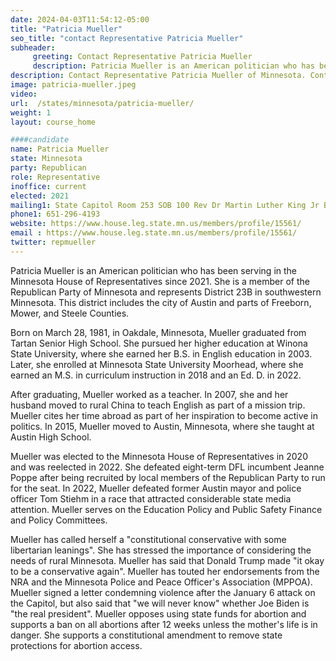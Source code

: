 ```yaml
---
date: 2024-04-03T11:54:12-05:00
title: "Patricia Mueller"
seo_title: "contact Representative Patricia Mueller"
subheader:
     greeting: Contact Representative Patricia Mueller
     description: Patricia Mueller is an American politician who has been serving in the Minnesota House of Representatives since 2021. She is a member of the Republican Party of Minnesota and represents District 23B in southwestern Minnesota.
description: Contact Representative Patricia Mueller of Minnesota. Contact information for Patricia Mueller includes email address, phone number, and mailing address.
image: patricia-mueller.jpeg
video:
url:  /states/minnesota/patricia-mueller/
weight: 1
layout: course_home

####candidate
name: Patricia Mueller
state: Minnesota
party: Republican
role: Representative
inoffice: current
elected: 2021
mailing1: State Capitol Room 253 SOB 100 Rev Dr Martin Luther King Jr Blvd St. Paul, MN 55155-1298
phone1: 651-296-4193
website: https://www.house.leg.state.mn.us/members/profile/15561/
email : https://www.house.leg.state.mn.us/members/profile/15561/
twitter: repmueller
---
```


Patricia Mueller is an American politician who has been serving in the Minnesota House of Representatives since 2021. She is a member of the Republican Party of Minnesota and represents District 23B in southwestern Minnesota. This district includes the city of Austin and parts of Freeborn, Mower, and Steele Counties.

Born on March 28, 1981, in Oakdale, Minnesota, Mueller graduated from Tartan Senior High School. She pursued her higher education at Winona State University, where she earned her B.S. in English education in 2003. Later, she enrolled at Minnesota State University Moorhead, where she earned an M.S. in curriculum instruction in 2018 and an Ed. D. in 2022.

After graduating, Mueller worked as a teacher. In 2007, she and her husband moved to rural China to teach English as part of a mission trip. Mueller cites her time abroad as part of her inspiration to become active in politics. In 2015, Mueller moved to Austin, Minnesota, where she taught at Austin High School.

Mueller was elected to the Minnesota House of Representatives in 2020 and was reelected in 2022. She defeated eight-term DFL incumbent Jeanne Poppe after being recruited by local members of the Republican Party to run for the seat. In 2022, Mueller defeated former Austin mayor and police officer Tom Stiehm in a race that attracted considerable state media attention. Mueller serves on the Education Policy and Public Safety Finance and Policy Committees.

Mueller has called herself a "constitutional conservative with some libertarian leanings". She has stressed the importance of considering the needs of rural Minnesota. Mueller has said that Donald Trump made "it okay to be a conservative again". Mueller has touted her endorsements from the NRA and the Minnesota Police and Peace Officer's Association (MPPOA). Mueller signed a letter condemning violence after the January 6 attack on the Capitol, but also said that "we will never know" whether Joe Biden is "the real president". Mueller opposes using state funds for abortion and supports a ban on all abortions after 12 weeks unless the mother's life is in danger. She supports a constitutional amendment to remove state protections for abortion access.
